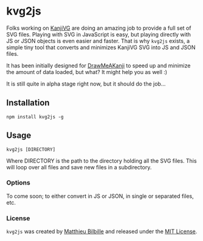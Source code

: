 # kvg2js

Folks working on [KanjiVG](http://kanjivg.tagaini.net/) are doing an amazing job to provide a full set of SVG files. Playing with SVG in JavaScript is easy, but playing directly with JS or JSON objects is even easier and faster. That is why `kvg2js` exists, a simple tiny tool that converts and minimizes KanjiVG SVG into JS and JSON files.

It has been initially designed for [DrawMeAKanji](http://www.drawmeakanji.com/) to speed up and minimize the amount of data loaded, but what? It might help you as well :)

It is still quite in alpha stage right now, but it should do the job...

## Installation

`npm install kvg2js -g`

## Usage

`kvg2js [DIRECTORY]`

Where DIRECTORY is the path to the directory holding all the SVG files. This will loop over all files and save new files in a subdirectory.

### Options

To come soon; to either convert in JS or JSON, in single or separated files, etc.

### License

`kvg2js` was created by [Matthieu Bilbille](http://github.com/mbilbille) and released under the [MIT License](http://github.com/mbilbille/kvg2js/blob/master/LICENSE).
